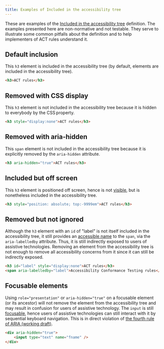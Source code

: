 ```yaml
---
title: Examples of Included in the accessibility tree
---
```


These are examples of the [Included in the accessibility tree][] definition. The examples presented here are non-normative and not testable. They serve to illustrate some common pitfalls about the definition and to help implementers of ACT rules understand it.

## Default inclusion

This `h3` element is included in the accessibility tree (by default, elements are included in the accessibility tree).

```html
<h3>ACT rules</h3>
```

## Removed with CSS display

This `h3` element is not included in the accessibility tree because it is hidden to everybody by the CSS property.

```html
<h3 style="display:none">ACT rules</h3>
```

## Removed with aria-hidden

This `span` element is not included in the accessibility tree because it is explicitly removed by the `aria-hidden` attribute.

```html
<h3 aria-hidden="true">ACT rules</h3>
```

## Included but off screen

This `h3` element is positioned off screen, hence is not [visible][], but is nonetheless included in the accessibility tree.

```html
<h3 style="position: absolute; top:-9999em">ACT rules</h3>
```

## Removed but not ignored

Although the `h3` element with an `id` of "label" is not itself included in the accessibility tree, it still provides an [accessible name][] to the `span`, via the `aria-labelledby` attribute. Thus, it is still indirectly exposed to users of assistive technologies. Removing an element from the accessibility tree is not enough to remove all accessibility concerns from it since it can still be indirectly exposed.

```html
<h3 id="label" style="display:none">ACT rules</h3>
<span aria-labelledby="label">Accessibility Conformance Testing rules</span>
```

## Focusable elements

Using `role="presentation"` or `aria-hidden="true"` on a focusable element (or its ancestor) will not remove the element from the accessibility tree and may result in confusion for users of assistive technology. The `input` is still [focusable][], hence users of assistive technologies can still interact with it by sequential keyboard navigation. This is in direct violation of [the fourth rule of ARIA (working draft)](https://www.w3.org/TR/using-aria/#fourth).

```html
<div aria-hidden="true">
	<input type="text" name="fname" />
</div>
```

[accessible name]: /glossary/#accessible-name
[focusable]: /glossary/#focusable
[included in the accessibility tree]: /glossary/#included-in-the-accessibility-tree
[visible]: /glossary/#visible

